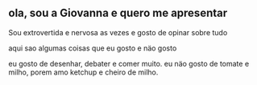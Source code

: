 ## ola, sou a Giovanna e quero me apresentar 

Sou extrovertida e nervosa as vezes e gosto de opinar sobre tudo 

aqui sao algumas coisas que eu gosto e näo gosto

eu gosto de desenhar, debater e comer muito. 
eu näo gosto de tomate e milho, porem amo ketchup e cheiro de milho. 

